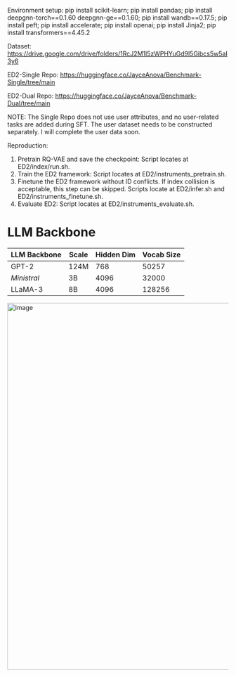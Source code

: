 Environment setup: pip install scikit-learn; pip install pandas; pip install deepgnn-torch==0.1.60 deepgnn-ge==0.1.60; pip install wandb==0.17.5; pip install peft; pip install accelerate; pip install openai; pip install Jinja2; pip install transformers==4.45.2

Dataset: https://drive.google.com/drive/folders/1RcJ2M1l5zWPHYuGd9l5Gibcs5w5aI3y6

ED2-Single Repo: https://huggingface.co/JayceAnova/Benchmark-Single/tree/main

ED2-Dual Repo: https://huggingface.co/JayceAnova/Benchmark-Dual/tree/main

NOTE: The Single Repo does not use user attributes, and no user-related tasks are added during SFT. The user dataset needs to be constructed separately. I will complete the user data soon.

Reproduction:
1. Pretrain RQ-VAE and save the checkpoint: Script locates at ED2/index/run.sh.
2. Train the ED2 framework: Script locates at ED2/instruments_pretrain.sh.
3. Finetune the ED2 framework without ID conflicts. If index collision is acceptable, this step can be skipped. Scripts locate at ED2/infer.sh and ED2/instruments_finetune.sh.
4. Evaluate ED2: Script locates at ED2/instruments_evaluate.sh.

# LLM Backbone

| LLM Backbone | Scale | Hidden Dim | Vocab Size |
|--------------|-------|------------|------------|
| GPT-2        | 124M  | 768        | 50257      |
| *Ministral*  | 3B    | 4096       | 32000      |
| LLaMA-3      | 8B    | 4096       | 128256     |

<img width="835" alt="image" src="https://github.com/user-attachments/assets/db633259-4187-4e0e-9447-f60f93596c2e" />
